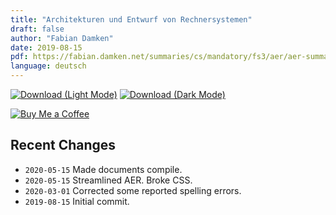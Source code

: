 ```yaml
---
title: "Architekturen und Entwurf von Rechnersystemen"
draft: false
author: "Fabian Damken"
date: 2019-08-15
pdf: https://fabian.damken.net/summaries/cs/mandatory/fs3/aer/aer-summary.pdf
language: deutsch
---
```


[![Download (Light Mode)](/download.png)](aer-summary.pdf)
[![Download (Dark Mode)](/download-dark.png)](aer-summary-dark.pdf)

[![Buy Me a Coffee](/kofi.png)](https://ko-fi.com/fdamken)

## Recent Changes
- `2020-05-15` Made documents compile.
- `2020-05-15` Streamlined AER. Broke CSS.
- `2020-03-01` Corrected some reported spelling errors.
- `2019-08-15` Initial commit.
